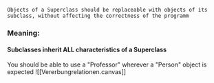```note-orange-bg
Objects of a Superclass should be replaceable with objects of its subclass, without affecting the correctness of the programm
```



### Meaning: 
#### Subclasses inherit ALL characteristics of a Superclass 
You should be able to use a "Professor" wherever a "Person" object is expected
![[Vererbungrelationen.canvas]]
